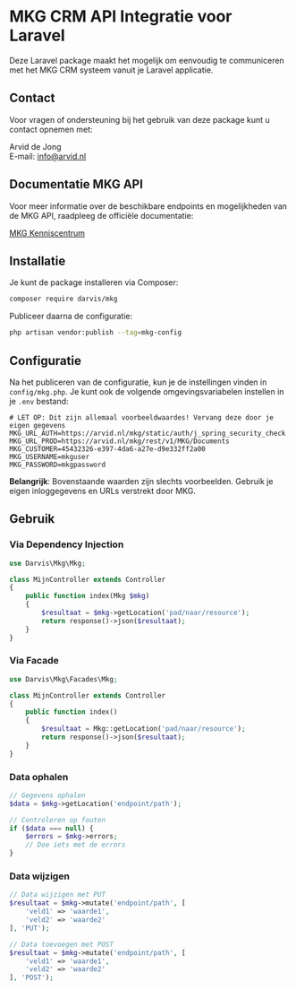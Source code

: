 # MKG CRM API Integratie voor Laravel

Deze Laravel package maakt het mogelijk om eenvoudig te communiceren met het MKG CRM systeem vanuit je Laravel applicatie.

## Contact

Voor vragen of ondersteuning bij het gebruik van deze package kunt u contact opnemen met:

Arvid de Jong  
E-mail: info@arvid.nl

## Documentatie MKG API

Voor meer informatie over de beschikbare endpoints en mogelijkheden van de MKG API, raadpleeg de officiële documentatie:

[MKG Kenniscentrum](https://www.mkg.eu/mijn-mkg/support/kenniscentrum?cat=845)

## Installatie

Je kunt de package installeren via Composer:

```bash
composer require darvis/mkg
```

Publiceer daarna de configuratie:

```bash
php artisan vendor:publish --tag=mkg-config
```

## Configuratie

Na het publiceren van de configuratie, kun je de instellingen vinden in `config/mkg.php`. Je kunt ook de volgende omgevingsvariabelen instellen in je `.env` bestand:

```
# LET OP: Dit zijn allemaal voorbeeldwaardes! Vervang deze door je eigen gegevens
MKG_URL_AUTH=https://arvid.nl/mkg/static/auth/j_spring_security_check
MKG_URL_PROD=https://arvid.nl/mkg/rest/v1/MKG/Documents
MKG_CUSTOMER=45432326-e397-4da6-a27e-d9e332ff2a00
MKG_USERNAME=mkguser
MKG_PASSWORD=mkgpassword
```

**Belangrijk**: Bovenstaande waarden zijn slechts voorbeelden. Gebruik je eigen inloggegevens en URLs verstrekt door MKG.

## Gebruik

### Via Dependency Injection

```php
use Darvis\Mkg\Mkg;

class MijnController extends Controller
{
    public function index(Mkg $mkg)
    {
        $resultaat = $mkg->getLocation('pad/naar/resource');
        return response()->json($resultaat);
    }
}
```

### Via Facade

```php
use Darvis\Mkg\Facades\Mkg;

class MijnController extends Controller
{
    public function index()
    {
        $resultaat = Mkg::getLocation('pad/naar/resource');
        return response()->json($resultaat);
    }
}
```

### Data ophalen

```php
// Gegevens ophalen
$data = $mkg->getLocation('endpoint/path');

// Controleren op fouten
if ($data === null) {
    $errors = $mkg->errors;
    // Doe iets met de errors
}
```

### Data wijzigen

```php
// Data wijzigen met PUT
$resultaat = $mkg->mutate('endpoint/path', [
    'veld1' => 'waarde1',
    'veld2' => 'waarde2'
], 'PUT');

// Data toevoegen met POST
$resultaat = $mkg->mutate('endpoint/path', [
    'veld1' => 'waarde1',
    'veld2' => 'waarde2'
], 'POST');
```
